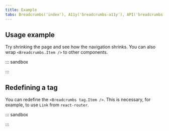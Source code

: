 ```yaml
---
title: Example
tabs: Breadcrumbs('index'), A11y('breadcrumbs-a11y'), API('breadcrumbs-api'), Example('breadcrumbs-code'), Changelog('breadcrumbs-changelog')
---
```


## Usage example

Try shrinking the page and see how the navigation shrinks. You can also wrap `<Breadcrumbs.Item />` to other components.

::: sandbox

<script lang="tsx">
import React from 'react';
import Breadcrumbs from '@semcore/ui/breadcrumbs';
import Tooltip from '@semcore/ui/tooltip';

const Demo = () => (
  <Breadcrumbs tag='nav'>
    <Breadcrumbs.Item href='#'>Dashboard</Breadcrumbs.Item>
    <Breadcrumbs.Item href='#'>Projects</Breadcrumbs.Item>
    <Breadcrumbs.Item href='#'>semrush.com</Breadcrumbs.Item>
    <Tooltip
      tag={Breadcrumbs.Item}
      active={false}
      href='#'
      title="Very-very long title, you can't even imagine how long it is."
    >
      Very-very long title, you can't even imagine how long it is
    </Tooltip>
    <Breadcrumbs.Item active>Current page</Breadcrumbs.Item>
  </Breadcrumbs>
);
</script>

:::

## Redefining a tag

You can redefine the `<Breadcrumbs tag.Item />`. This is necessary, for example, to use `Link` from `react-router`.

::: sandbox

<script lang="tsx">
import React from 'react';
import Breadcrumbs from '@semcore/ui/breadcrumbs';
import Link from '@semcore/ui/link';

const Demo = () => (
  <Breadcrumbs tag='nav'>
    <Breadcrumbs.Item tag='a' href='/'>
      main page
    </Breadcrumbs.Item>
    <Breadcrumbs.Item tag='a' href='/components/breadcrumbs'>
      breadcrumbs
    </Breadcrumbs.Item>
    <Breadcrumbs.Item>
      <Link href='/whatever'>404</Link>
    </Breadcrumbs.Item>
    <Breadcrumbs.Item>
      <Link active href='#'>
        this example
      </Link>
    </Breadcrumbs.Item>
  </Breadcrumbs>
);
</script>

:::
